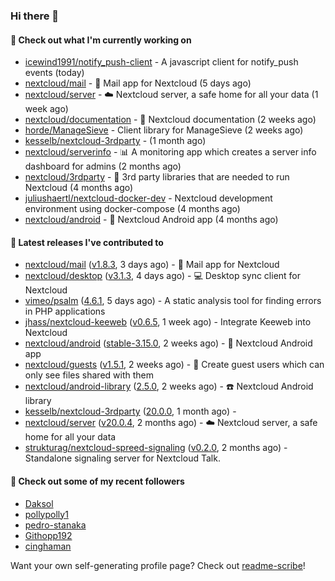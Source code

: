 ### Hi there 👋

#### 👷 Check out what I'm currently working on

- [icewind1991/notify_push-client](https://github.com/icewind1991/notify_push-client) - A javascript client for notify_push events (today)
- [nextcloud/mail](https://github.com/nextcloud/mail) - 💌 Mail app for Nextcloud (5 days ago)
- [nextcloud/server](https://github.com/nextcloud/server) - ☁️ Nextcloud server, a safe home for all your data (1 week ago)
- [nextcloud/documentation](https://github.com/nextcloud/documentation) - 📘 Nextcloud documentation (2 weeks ago)
- [horde/ManageSieve](https://github.com/horde/ManageSieve) - Client library for ManageSieve (2 weeks ago)
- [kesselb/nextcloud-3rdparty](https://github.com/kesselb/nextcloud-3rdparty) -  (1 month ago)
- [nextcloud/serverinfo](https://github.com/nextcloud/serverinfo) - 📊 A monitoring app which creates a server info dashboard for admins (2 months ago)
- [nextcloud/3rdparty](https://github.com/nextcloud/3rdparty) - :battery: 3rd party libraries that are needed to run Nextcloud (4 months ago)
- [juliushaertl/nextcloud-docker-dev](https://github.com/juliushaertl/nextcloud-docker-dev) - Nextcloud development environment using docker-compose (4 months ago)
- [nextcloud/android](https://github.com/nextcloud/android) - 📱 Nextcloud Android app (4 months ago)

#### 🔭 Latest releases I've contributed to

- [nextcloud/mail](https://github.com/nextcloud/mail) ([v1.8.3](https://github.com/nextcloud/mail/releases/tag/v1.8.3), 3 days ago) - 💌 Mail app for Nextcloud
- [nextcloud/desktop](https://github.com/nextcloud/desktop) ([v3.1.3](https://github.com/nextcloud/desktop/releases/tag/v3.1.3), 4 days ago) - 💻 Desktop sync client for Nextcloud
- [vimeo/psalm](https://github.com/vimeo/psalm) ([4.6.1](https://github.com/vimeo/psalm/releases/tag/4.6.1), 5 days ago) - A static analysis tool for finding errors in PHP applications
- [jhass/nextcloud-keeweb](https://github.com/jhass/nextcloud-keeweb) ([v0.6.5](https://github.com/jhass/nextcloud-keeweb/releases/tag/v0.6.5), 1 week ago) - Integrate Keeweb into Nextcloud
- [nextcloud/android](https://github.com/nextcloud/android) ([stable-3.15.0](https://github.com/nextcloud/android/releases/tag/stable-3.15.0), 2 weeks ago) - 📱 Nextcloud Android app
- [nextcloud/guests](https://github.com/nextcloud/guests) ([v1.5.1](https://github.com/nextcloud/guests/releases/tag/v1.5.1), 2 weeks ago) - 🙈 Create guest users which can only see files shared with them
- [nextcloud/android-library](https://github.com/nextcloud/android-library) ([2.5.0](https://github.com/nextcloud/android-library/releases/tag/2.5.0), 2 weeks ago) - ☎️ Nextcloud Android library
- [kesselb/nextcloud-3rdparty](https://github.com/kesselb/nextcloud-3rdparty) ([20.0.0](https://github.com/kesselb/nextcloud-3rdparty/releases/tag/20.0.0), 1 month ago) - 
- [nextcloud/server](https://github.com/nextcloud/server) ([v20.0.4](https://github.com/nextcloud/server/releases/tag/v20.0.4), 2 months ago) - ☁️ Nextcloud server, a safe home for all your data
- [strukturag/nextcloud-spreed-signaling](https://github.com/strukturag/nextcloud-spreed-signaling) ([v0.2.0](https://github.com/strukturag/nextcloud-spreed-signaling/releases/tag/v0.2.0), 2 months ago) - Standalone signaling server for Nextcloud Talk.

#### 👯 Check out some of my recent followers

- [Daksol](https://github.com/Daksol)
- [pollypolly1](https://github.com/pollypolly1)
- [pedro-stanaka](https://github.com/pedro-stanaka)
- [Githopp192](https://github.com/Githopp192)
- [cinghaman](https://github.com/cinghaman)

Want your own self-generating profile page? Check out [readme-scribe](https://github.com/muesli/readme-scribe)!
